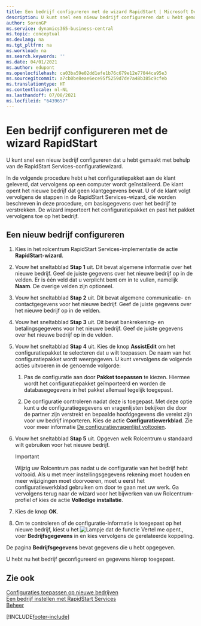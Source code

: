 ```yaml
---
title: Een bedrijf configureren met de wizard RapidStart | Microsoft Docs
description: U kunt snel een nieuw bedrijf configureren dat u hebt gemaakt met behulp van de RapidStart Services-configuratiewizard.
author: SorenGP
ms.service: dynamics365-business-central
ms.topic: conceptual
ms.devlang: na
ms.tgt_pltfrm: na
ms.workload: na
ms.search.keywords: ''
ms.date: 04/01/2021
ms.author: edupont
ms.openlocfilehash: ca03ba59e02dd1efe1b76c679e12e77044ca95e3
ms.sourcegitcommit: a7cb0be8eae6ece95f5259d7de7a48b385c9cfeb
ms.translationtype: HT
ms.contentlocale: nl-NL
ms.lasthandoff: 07/08/2021
ms.locfileid: "6439657"
---
```

# <a name="configure-a-company-with-the-rapidstart-wizard"></a>Een bedrijf configureren met de wizard RapidStart
U kunt snel een nieuw bedrijf configureren dat u hebt gemaakt met behulp van de RapidStart Services-configuratiewizard.

In de volgende procedure hebt u het configuratiepakket aan de klant geleverd, dat vervolgens op een computer wordt geïnstalleerd. De klant opent het nieuwe bedrijf dat geen klantgegevens bevat. U of de klant volgt vervolgens de stappen in de RapidStart Services-wizard, die worden beschreven in deze procedure, om basisgegevens over het bedrijf te verstrekken. De wizard importeert het configuratiepakket en past het pakket vervolgens toe op het bedrijf.  

## <a name="to-configure-a-new-company"></a>Een nieuw bedrijf configureren  
1. Kies in het rolcentrum RapidStart Services-implementatie de actie **RapidStart-wizard**.  
2. Vouw het sneltabblad **Stap 1** uit. Dit bevat algemene informatie over het nieuwe bedrijf. Geef de juiste gegevens over het nieuwe bedrijf op in de velden. Er is één veld dat u verplicht bent om in te vullen, namelijk **Naam**. De overige velden zijn optioneel.  
3. Vouw het sneltabblad **Stap 2** uit. Dit bevat algemene communicatie- en contactgegevens voor het nieuwe bedrijf. Geef de juiste gegevens over het nieuwe bedrijf op in de velden.
4. Vouw het sneltabblad **Stap 3** uit. Dit bevat bankrekening- en betalingsgegevens voor het nieuwe bedrijf. Geef de juiste gegevens over het nieuwe bedrijf op in de velden.  
5. Vouw het sneltabblad **Stap 4** uit. Kies de knop **AssistEdit** om het configuratiepakket te selecteren dat u wilt toepassen. De naam van het configuratiepakket wordt weergegeven. U kunt vervolgens de volgende acties uitvoeren in de genoemde volgorde:  

    1. Pas de configuratie aan door **Pakket toepassen** te kiezen. Hiermee wordt het configuratiepakket geïmporteerd en worden de databasegegevens in het pakket allemaal tegelijk toegepast.  

    2. De configuratie controleren nadat deze is toegepast. Met deze optie kunt u de configuratiegegevens en vragenlijsten bekijken die door de partner zijn verstrekt en bepaalde hoofdgegevens die vereist zijn voor uw bedrijf importeren. Kies de actie **Configuratiewerkblad**. Zie voor meer informatie [De configuratievragenlijst voltooien](admin-gather-customer-setup-values.md#to-complete-the-configuration-questionnaire).  

6. Vouw het sneltabblad **Stap 5** uit. Opgeven welk Rolcentrum u standaard wilt gebruiken voor het nieuwe bedrijf.  

    > [!IMPORTANT]  
    >  Wijzig uw Rolcentrum pas nadat u de configuratie van het bedrijf hebt voltooid. Als u met meer instellingsgegevens rekening moet houden en meer wijzigingen moet doorvoeren, moet u eerst het configuratiewerkblad gebruiken om door te gaan met uw werk. Ga vervolgens terug naar de wizard voor het bijwerken van uw Rolcentrum-profiel of kies de actie **Volledige installatie**.

7. Kies de knop **OK**.  
8. Om te controleren of de configuratie-informatie is toegepast op het nieuwe bedrijf, kiest u het ![Lampje dat de functie Vertel me opent.](media/ui-search/search_small.png "Vertel me wat u wilt doen"), voer **Bedrijfsgegevens** in en kies vervolgens de gerelateerde koppeling.

De pagina **Bedrijfsgegevens** bevat gegevens die u hebt opgegeven.   

U hebt nu het bedrijf geconfigureerd en gegevens hierop toegepast.  

## <a name="see-also"></a>Zie ook  
[Configuraties toepassen op nieuwe bedrijven](admin-apply-configuration-to-new-companies.md)  
[Een bedrijf instellen met RapidStart Services](admin-set-up-a-company-with-rapidstart.md)  
[Beheer](admin-setup-and-administration.md)


[!INCLUDE[footer-include](includes/footer-banner.md)]